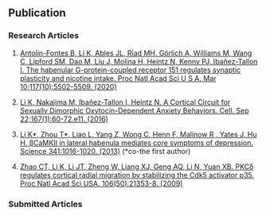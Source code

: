 ## Publication

### Research Articles

1. [Antolin-Fontes B, Li K, Ables JL, Riad MH, Görlich A, Williams M, Wang C, Lipford SM, Dao M, Liu J, Molina H, Heintz N, Kenny PJ, Ibañez-Tallon I. The habenular G-protein-coupled receptor 151 regulates synaptic plasticity and nicotine intake. Proc Natl Acad Sci U S A. Mar 10;117(10):5502-5509. (2020)](https://www.pnas.org/doi/full/10.1073/pnas.1916132117)

2. [Li K, Nakajima M, Ibañez-Tallon I, Heintz N. A Cortical Circuit for Sexually Dimorphic Oxytocin-Dependent Anxiety Behaviors. Cell. Sep 22;167(1):60-72.e11. (2016)](https://www.sciencedirect.com/science/article/pii/S0092867416311655)

3. [Li K*, Zhou T*, Liao L, Yang Z, Wong C, Henn F, Malinow R , Yates J, Hu H. βCaMKII in lateral habenula mediates core symptoms of depression. Science 341:1016-1020. (2013)](https://www.science.org/doi/10.1126/science.1240729) (*co-the first author)

4. [Zhao CT, Li K, Li JT, Zheng W, Liang XJ, Geng AQ, Li N, Yuan XB. PKCδ regulates cortical radial migration by stabilizing the Cdk5 activator p35. Proc Natl Acad Sci USA. 106(50):21353-8. (2009)](https://www.pnas.org/doi/10.1073/pnas.0812872106)

### Submitted Articles
